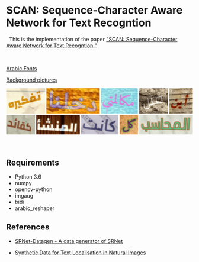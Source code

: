 # SCAN: Sequence-Character Aware Network for Text Recogntion

&nbsp;
This is the implementation of the paper ["SCAN: Sequence-Character Aware Network for Text Recogntion
"](https://www.scitepress.org/Papers/2021/103211/103211.pdf)

&nbsp;

[Arabic Fonts](https://drive.google.com/file/d/1FHmruZKY-NgowRFSXNh4HmytWcdGD4Jt/view?usp=sharing)

[Background pictures](https://drive.google.com/file/d/1Wyul5842e8eAfCe5b0d5z4scex69ww_e/view?usp=sharing)

![image](https://github.com/HGamal11/Arabic_Synthetic_Data_Generator/blob/master/samples.png)

&nbsp;


## Requirements
- Python 3.6
- numpy
- opencv-python
- imgaug
- bidi
- arabic_reshaper

## References
- [SRNet-Datagen - A data generator of SRNet](https://github.com/youdao-ai/SRNet-Datagen)

- [Synthetic Data for Text Localisation in Natural Images](https://arxiv.org/abs/1604.06646)
